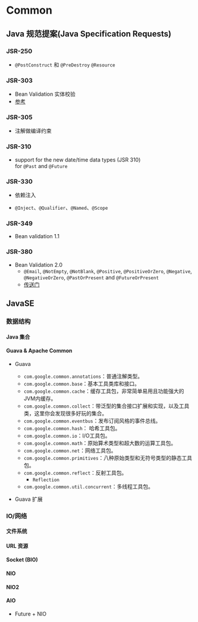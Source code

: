 # Common

## Java 规范提案(Java Specification Requests)

### JSR-250
 * `@PostConstruct` 和 `@PreDestroy` `@Resource`

### JSR-303
 * Bean Validation 实体校验
  * [参考](https://www.ibm.com/developerworks/cn/java/j-lo-jsr303/index.html)

### JSR-305
 * 注解做编译约束

### JSR-310

* support for the new date/time data types (JSR 310) for `@Past` and `@Future` 


### JSR-330
  * 依赖注入

  * `@Inject`、`@Qualifier`、`@Named`、`@Scope`

### JSR-349

* Bean validation 1.1

### JSR-380

* Bean Validation  2.0
  * `@Email`, `@NotEmpty`, `@NotBlank`, `@Positive`, `@PositiveOrZero`, `@Negative`, `@NegativeOrZero`, `@PastOrPresent` and `@FutureOrPresent` 
  * [传送门](https://beanvalidation.org/)


## JavaSE

### 数据结构

#### Java 集合

#### Guava & Apache Common
  * Guava
    * `com.google.common.annotations`：普通注解类型。
    * `com.google.common.base`：基本工具类库和接口。
    * `com.google.common.cache`：缓存工具包，非常简单易用且功能强大的JVM内缓存。
    * `com.google.common.collect`：带泛型的集合接口扩展和实现，以及工具类，这里你会发现很多好玩的集合。
    * `com.google.common.eventbus`：发布订阅风格的事件总线。
    * `com.google.common.hash`： 哈希工具包。
    * `com.google.common.io`：I/O工具包。
    * `com.google.common.math`：原始算术类型和超大数的运算工具包。
    * `com.google.common.net`：网络工具包。
    * `com.google.common.primitives`：八种原始类型和无符号类型的静态工具包。
    * `com.google.common.reflect`：反射工具包。
      * `Reflection`
    * `com.google.common.util.concurrent`：多线程工具包。

  * Guava 扩展

### IO/网络

#### 文件系统
#### URL 资源
#### Socket (BIO)
#### NIO
#### NIO2
#### AIO
  * Future + NIO